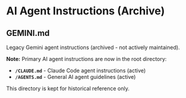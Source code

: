 # AI Agent Instructions (Archive)

## GEMINI.md
Legacy Gemini agent instructions (archived - not actively maintained).

**Note:** Primary AI agent instructions are now in the root directory:
- **`/CLAUDE.md`** - Claude Code agent instructions (active)
- **`/AGENTS.md`** - General AI agent guidelines (active)

This directory is kept for historical reference only.
